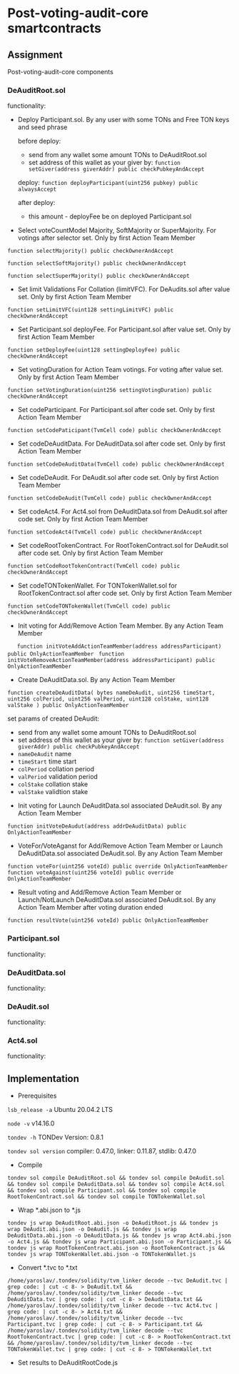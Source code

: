 # Post-voting-audit-core smartcontracts

## Assignment

Post-voting-audit-core components

### DeAuditRoot.sol

functionality:

* Deploy Participant.sol. By any user with some TONs and Free TON keys and seed phrase

  before deploy:
  - send from any wallet some amount TONs to DeAuditRoot.sol
  - set address of this wallet as your giver by: 	`function setGiver(address giverAddr) public checkPubkeyAndAccept`

  deploy:
  `function deployParticipant(uint256 pubkey) public alwaysAccept`

  after deploy:
  - this amount - deployFee be on deployed Participant.sol

* Select voteCountModel Majority, SoftMajority or SuperMajority. For votings after selector set. Only by first Action Team Member

`function selectMajority() public checkOwnerAndAccept `

`function selectSoftMajority() public checkOwnerAndAccept`

`function selectSuperMajority() public checkOwnerAndAccept`

* Set limit Validations For Collation (limitVFC). For DeAudits.sol after value set. Only by first Action Team Member

`function setLimitVFC(uint128 settingLimitVFC) public checkOwnerAndAccept`

* Set Participant.sol deployFee. For Participant.sol after value set. Only by first Action Team Member

`function setDeployFee(uint128 settingDeployFee) public checkOwnerAndAccept`

* Set votingDuration for Action Team votings. For voting after value set. Only by first Action Team Member

`function setVotingDuration(uint256 settingVotingDuration) public checkOwnerAndAccept`

* Set codeParticipant. For Participant.sol after code set. Only by first Action Team Member

`function setCodePaticipant(TvmCell code) public checkOwnerAndAccept`

* Set codeDeAuditData. For DeAuditData.sol after code set. Only by first Action Team Member

`function setCodeDeAuditData(TvmCell code) public checkOwnerAndAccept`

* Set codeDeAudit. For DeAudit.sol after code set. Only by first Action Team Member

`function setCodeDeAudit(TvmCell code) public checkOwnerAndAccept`

* Set codeAct4. For Act4.sol from DeAuditData.sol from DeAudit.sol after code set. Only by first Action Team Member

`function setCodeAct4(TvmCell code) public checkOwnerAndAccept`

* Set codeRootTokenContract. For RootTokenContract.sol for DeAudit.sol after code set. Only by first Action Team Member

`function setCodeRootTokenContract(TvmCell code) public checkOwnerAndAccept`

* Set codeTONTokenWallet. For TONTokenWallet.sol for RootTokenContract.sol after code set. Only by first Action Team Member

`function setCodeTONTokenWallet(TvmCell code) public checkOwnerAndAccept`

* Init voting for Add/Remove Action Team Member. By any Action Team Member

`	function initVoteAddActionTeamMember(address addressParticipant) public OnlyActionTeamMember`
` function initVoteRemoveActionTeamMember(address addressParticipant) public OnlyActionTeamMember`

* Create DeAuditData.sol. By any Action Team Member

`function createDeAuditData(
  bytes nameDeAudit,
  uint256 timeStart,
  uint256 colPeriod,
  uint256 valPeriod,
  uint128 colStake,
  uint128 valStake
) public OnlyActionTeamMember`

set params of created DeAudit:
- send from any wallet some amount TONs to DeAuditRoot.sol
- set address of this wallet as your giver by: 	`function setGiver(address giverAddr) public checkPubkeyAndAccept`
- `nameDeAudit` name
- `timeStart` time start
- `colPeriod` collation period
- `valPeriod` validation period
- `colStake` collation stake
- `valStake` validtion stake


* Init voting for Launch DeAuditData.sol associated DeAudit.sol. By any Action Team Member

`function initVoteDeAudut(address addrDeAuditData) public OnlyActionTeamMember`

* VoteFor/VoteAganst for Add/Remove Action Team Member or Launch DeAuditData.sol associated DeAudit.sol. By any Action Team Member

`function voteFor(uint256 voteId) public override OnlyActionTeamMember`
`function voteAgainst(uint256 voteId) public override OnlyActionTeamMember`

* Result voting and Add/Remove Action Team Member or Launch/NotLaunch DeAuditData.sol associated DeAudit.sol. By any Action Team Member after voting duration ended

`function resultVote(uint256 voteId) public OnlyActionTeamMember`

### Participant.sol

functionality:


### DeAuditData.sol

functionality:

### DeAudit.sol

functionality:

### Act4.sol

functionality:


## Implementation

* Prerequisites

`lsb_release -a`
Ubuntu 20.04.2 LTS

`node -v`
v14.16.0

`tondev -h`
TONDev Version: 0.8.1

`tondev sol version`
compiler: 0.47.0,  linker: 0.11.87,  stdlib: 0.47.0  

* Compile

`tondev sol compile DeAuditRoot.sol && tondev sol compile DeAudit.sol && tondev sol compile DeAuditData.sol && tondev sol compile Act4.sol && tondev sol compile Participant.sol && tondev sol compile RootTokenContract.sol && tondev sol compile TONTokenWallet.sol`

* Wrap *.abi.json to *.js

`tondev js wrap DeAuditRoot.abi.json -o DeAuditRoot.js &&
tondev js wrap DeAudit.abi.json -o DeAudit.js &&
tondev js wrap DeAuditData.abi.json -o DeAuditData.js &&
tondev js wrap Act4.abi.json -o Act4.js &&
tondev js wrap Participant.abi.json -o Participant.js &&
tondev js wrap RootTokenContract.abi.json -o RootTokenContract.js &&
tondev js wrap TONTokenWallet.abi.json -o TONTokenWallet.js`

* Convert *.tvc to *.txt

`/home/yaroslav/.tondev/solidity/tvm_linker decode --tvc DeAudit.tvc | grep code: | cut -c 8- > DeAudit.txt &&
/home/yaroslav/.tondev/solidity/tvm_linker decode --tvc DeAuditData.tvc | grep code: | cut -c 8- > DeAuditData.txt &&
/home/yaroslav/.tondev/solidity/tvm_linker decode --tvc Act4.tvc | grep code: | cut -c 8- > Act4.txt &&
/home/yaroslav/.tondev/solidity/tvm_linker decode --tvc Participant.tvc | grep code: | cut -c 8- > Participant.txt &&
/home/yaroslav/.tondev/solidity/tvm_linker decode --tvc RootTokenContract.tvc | grep code: | cut -c 8- > RootTokenContract.txt &&
/home/yaroslav/.tondev/solidity/tvm_linker decode --tvc TONTokenWallet.tvc | grep code: | cut -c 8- > TONTokenWallet.txt`

* Set results to DeAuditRootCode.js
